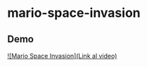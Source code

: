 # mario-space-invasion

## Demo

[![Mario Space Invasion](Link al video)](https://www.youtube.com/watch?v=re5h8HD_q58)


